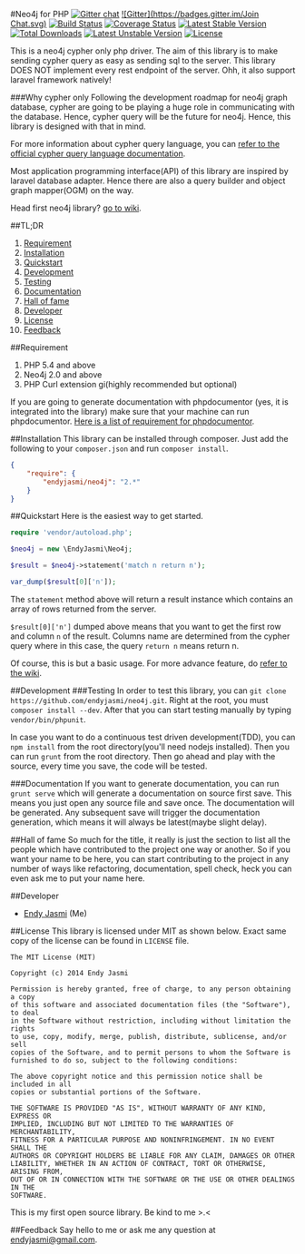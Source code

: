 #Neo4j for PHP [![Gitter chat](https://badges.gitter.im/endyjasmi/neo4j.png)](https://gitter.im/endyjasmi/neo4j)
[![Gitter](https://badges.gitter.im/Join Chat.svg)](https://gitter.im/endyjasmi/neo4j?utm_source=badge&utm_medium=badge&utm_campaign=pr-badge&utm_content=badge)
[![Build Status](https://travis-ci.org/endyjasmi/neo4j.svg?branch=master)](https://travis-ci.org/endyjasmi/neo4j) [![Coverage Status](https://coveralls.io/repos/endyjasmi/neo4j/badge.png?branch=master)](https://coveralls.io/r/endyjasmi/neo4j?branch=master) [![Latest Stable Version](https://poser.pugx.org/endyjasmi/neo4j/v/stable.svg)](https://packagist.org/packages/endyjasmi/neo4j) [![Total Downloads](https://poser.pugx.org/endyjasmi/neo4j/downloads.svg)](https://packagist.org/packages/endyjasmi/neo4j) [![Latest Unstable Version](https://poser.pugx.org/endyjasmi/neo4j/v/unstable.svg)](https://packagist.org/packages/endyjasmi/neo4j) [![License](https://poser.pugx.org/endyjasmi/neo4j/license.svg)](https://packagist.org/packages/endyjasmi/neo4j)

This is a neo4j cypher only php driver. The aim of this library is to make sending cypher query as easy as sending sql to the server. This library DOES NOT implement every rest endpoint of the server. Ohh, it also support laravel framework natively!

###Why cypher only
Following the development roadmap for neo4j graph database, cypher are going to be playing a huge role in communicating with the database. Hence, cypher query will be the future for neo4j. Hence, this library is designed with that in mind.

For more information about cypher query language, you can [refer to the official cypher query language documentation](http://neo4j.com/docs/stable/cypher-query-lang.html).

Most application programming interface(API) of this library are inspired by laravel database adapter. Hence there are also a query builder and object graph mapper(OGM) on the way.

Head first neo4j library? [go to wiki](https://github.com/endyjasmi/neo4j/wiki).

##TL;DR
1. [Requirement](#requirement)
2. [Installation](#installation)
3. [Quickstart](#quickstart)
4. [Development](#development)
  1. [Testing](#testing)
  2. [Documentation](#documentation)
5. [Hall of fame](#hall-of-fame)
6. [Developer](#developer)
7. [License](#license)
8. [Feedback](#feedback)

##Requirement
1. PHP 5.4 and above
2. Neo4j 2.0 and above
3. PHP Curl extension gi(highly recommended but optional)

If you are going to generate documentation with phpdocumentor (yes, it is integrated into the library) make sure that your machine can run phpdocumentor. [Here is a list of requirement for phpdocumentor](http://phpdoc.org/docs/latest/getting-started/installing.html).

##Installation
This library can be installed through composer. Just add the following to your `composer.json` and run `composer install`.
```json
{
	"require": {
		"endyjasmi/neo4j": "2.*"
	}
}
```

##Quickstart
Here is the easiest way to get started.
```php
require 'vendor/autoload.php';

$neo4j = new \EndyJasmi\Neo4j;

$result = $neo4j->statement('match n return n');

var_dump($result[0]['n']);
```
The `statement` method above will return a result instance which contains an array of rows returned from the server.

`$result[0]['n']` dumped above means that you want to get the first row and column `n` of the result. Columns name are determined from the cypher query where in this case, the query `return n` means return n.

Of course, this is but a basic usage. For more advance feature, do [refer to the wiki](https://github.com/endyjasmi/neo4j/wiki).

##Development
###Testing
In order to test this library, you can `git clone https://github.com/endyjasmi/neo4j.git`. Right at the root, you must `composer install --dev`. After that you can start testing manually by typing `vendor/bin/phpunit`.

In case you want to do a continuous test driven development(TDD), you can `npm install` from the root directory(you'll need nodejs installed). Then you can run `grunt` from the root directory. Then go ahead and play with the source, every time you save, the code will be tested.

###Documentation
If you want to generate documentation, you can run `grunt serve` which will generate a documentation on source first save. This means you just open any source file and save once. The documentation will be generated. Any subsequent save will trigger the documentation generation, which means it will always be latest(maybe slight delay).

##Hall of fame
So much for the title, it really is just the section to list all the people which have contributed to the project one way or another. So if you want your name to be here, you can start contributing to the project in any number of ways like refactoring, documentation, spell check, heck you can even ask me to put your name here.

##Developer
* [Endy Jasmi](mailto:endyjasmi@gmail.com) (Me)

##License
This library is licensed under MIT as shown below. Exact same copy of the license can be found in `LICENSE` file.
```
The MIT License (MIT)

Copyright (c) 2014 Endy Jasmi

Permission is hereby granted, free of charge, to any person obtaining a copy
of this software and associated documentation files (the "Software"), to deal
in the Software without restriction, including without limitation the rights
to use, copy, modify, merge, publish, distribute, sublicense, and/or sell
copies of the Software, and to permit persons to whom the Software is
furnished to do so, subject to the following conditions:

The above copyright notice and this permission notice shall be included in all
copies or substantial portions of the Software.

THE SOFTWARE IS PROVIDED "AS IS", WITHOUT WARRANTY OF ANY KIND, EXPRESS OR
IMPLIED, INCLUDING BUT NOT LIMITED TO THE WARRANTIES OF MERCHANTABILITY,
FITNESS FOR A PARTICULAR PURPOSE AND NONINFRINGEMENT. IN NO EVENT SHALL THE
AUTHORS OR COPYRIGHT HOLDERS BE LIABLE FOR ANY CLAIM, DAMAGES OR OTHER
LIABILITY, WHETHER IN AN ACTION OF CONTRACT, TORT OR OTHERWISE, ARISING FROM,
OUT OF OR IN CONNECTION WITH THE SOFTWARE OR THE USE OR OTHER DEALINGS IN THE
SOFTWARE.
```
This is my first open source library. Be kind to me >.<

##Feedback
Say hello to me or ask me any question at [endyjasmi@gmail.com](mailto:endyjasmi@gmail.com).